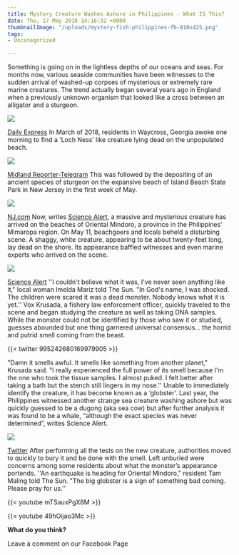 ```yaml
---
title: Mystery Creature Washes Ashore in Philippines - What IS This?
date: Thu, 17 May 2018 14:16:32 +0000
thumbnailImage: "/uploads/mystery-fish-philippines-fb-810x425.png"
tags:
- Uncategorized

---
```

Something is going on in the lightless depths of our oceans and seas. For months now, various seaside communities have been witnesses to the sudden arrival of washed-up corpses of mysterious or extremely rare marine creatures. The trend actually began several years ago in England when a previously unknown organism that looked like a cross between an alligator and a sturgeon. 

![](http://newsattorneys.staging.wpengine.com/wp-content/uploads/2018/05/mystery-fish.jpg)

 [Daily Express](https://cdn.images.express.co.uk/img/dynamic/1/590x/secondary/find-327024.jpg) In March of 2018, residents in Waycross, Georgia awoke one morning to find a ‘Loch Ness’ like creature lying dead on the unpopulated beach. 

![](http://newsattorneys.staging.wpengine.com/wp-content/uploads/2018/05/mystery-fish-waycross-ga.jpg) 

[Midland Reporter-Telegram](https://www.mrt.com/weird/article/Mysterious-Nessie-like-sea-creature-washes-up-12764833.php) This was followed by the depositing of an ancient species of sturgeon on the expansive beach of Island Beach State Park in New Jersey in the first week of May. 

![](http://newsattorneys.staging.wpengine.com/wp-content/uploads/2018/05/mystery-fish-nj.jpg) 

[NJ.com](https://image.nj.com/home/njo-media/width600/img/ocean_impact/photo/STURGEON03.jpg) Now, writes [Science Alert](https://www.sciencealert.com/massive-hairy-globster-washes-ashore-philippines-unidentified-sea-monster-whale), a massive and mysterious creature has arrived on the beaches of Oriental Mindoro, a province in the Philippines' Mimaropa region. On May 11, beachgoers and locals beheld a disturbing scene. A shaggy, white creature, appearing to be about twenty-feet long, lay dead on the shore. Its appearance baffled witnesses and even marine experts who arrived on the scene. 

![](http://newsattorneys.staging.wpengine.com/wp-content/uploads/2018/05/mystery-fish-globster-philippines-1024x415.jpg) 

[Science Alert](https://www.sciencealert.com/massive-hairy-globster-washes-ashore-philippines-unidentified-sea-monster-whale) ''I couldn't believe what it was, I've never seen anything like it," local woman Imelda Mariz told The Sun. "In God's name, I was shocked. The children were scared it was a dead monster. Nobody knows what it is yet.'' Vox Krusada, a fishery law enforcement officer, quickly traveled to the scene and began studying the creature as well as taking DNA samples. While the monster could not be identified by those who saw it or studied, guesses abounded but one thing garnered universal consensus... the horrid and putrid smell coming from the beast. 

{{< twitter 995242680169979905 >}}

"Damn it smells awful. It smells like something from another planet," Krusada said. "I really experienced the full power of its smell because I'm the one who took the tissue samples. I almost puked. I felt better after taking a bath but the stench still lingers in my nose.'' Unable to immediately identify the creature, it has become known as a ‘globster’. Last year, the Philippines witnessed another strange sea creature washing ashore but was quickly guessed to be a dugong (aka sea cow) but after further analysis it was found to be a whale, “although the exact species was never determined”, writes Science Alert. 

![](http://newsattorneys.staging.wpengine.com/wp-content/uploads/2018/05/mystery-fish-philippines.jpg) 

[Twitter](https://twitter.com/ruffaluci08/status/834931311735275521) After performing all the tests on the new creature, authorities moved to quickly to bury it and be done with the smell. Left unburied were concerns among some residents about what the monster’s appearance portends. ''An earthquake is heading for Oriental Mindoro," resident Tam Maling told The Sun. "The big globster is a sign of something bad coming. Please pray for us.'' 

{{< youtube mTSauxPgX8M >}}

{{< youtube 49hOijao3Mc >}}

**What do you think?**

Leave a comment on our Facebook Page
